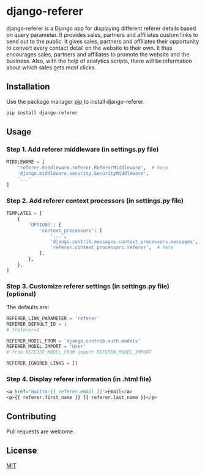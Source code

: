 # django-referer

django-referer is a Django app for displaying different referer details based on query parameter.
It provides sales, partners and affiliates custom links to send out to the public.
It gives sales, partners and affiliates their opportunity to convert every contact detail on the website to their own.
It thus encourages sales, partners and affiliates to promote the website and the business.
Also, with the help of analytics scripts, there will be information about which sales gets most clicks.

## Installation

Use the package manager [pip](https://pip.pypa.io/en/stable/) to install django-referer.
```bash
pip install django-referer
```

## Usage

### Step 1. Add referer middleware (in settings.py file)
```python
MIDDLEWARE = [
    'referer.middleware.referer.RefererMiddleware',  # here 
    'django.middleware.security.SecurityMiddleware',
    '...'
]
```

### Step 2. Add referer context processors (in settings.py file)
```python
TEMPLATES = [
    {
        'OPTIONS': {
            'context_processors': [
                '...',
                'django.contrib.messages.context_processors.messages',
                'referer.context_processors.referer',  # here
            ],
        },
    },
]
```

### Step 3. Customize referer settings (in settings.py file) (optional)
The defaults are:
```python
REFERER_LINK_PARAMETER = 'referer'
REFERER_DEFAULT_ID = 1
# ?referer=1

REFERER_MODEL_FROM = 'django.contrib.auth.models'
REFERER_MODEL_IMPORT = 'User'
# from REFERER_MODEL_FROM import REFERER_MODEL_IMPORT

REFERER_IGNORED_LINKS = []
```

### Step 4. Display referer information (in .html file)
```html
<a href="mailto:{{ referer.email }}">Email</a>
<p>{{ referer.first_name }} {{ referer.last_name }}</p>
```

## Contributing
Pull requests are welcome.

## License
[MIT](https://choosealicense.com/licenses/mit/)
